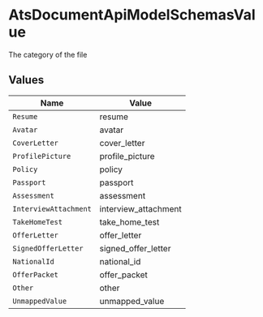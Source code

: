 # AtsDocumentApiModelSchemasValue

The category of the file


## Values

| Name                  | Value                 |
| --------------------- | --------------------- |
| `Resume`              | resume                |
| `Avatar`              | avatar                |
| `CoverLetter`         | cover_letter          |
| `ProfilePicture`      | profile_picture       |
| `Policy`              | policy                |
| `Passport`            | passport              |
| `Assessment`          | assessment            |
| `InterviewAttachment` | interview_attachment  |
| `TakeHomeTest`        | take_home_test        |
| `OfferLetter`         | offer_letter          |
| `SignedOfferLetter`   | signed_offer_letter   |
| `NationalId`          | national_id           |
| `OfferPacket`         | offer_packet          |
| `Other`               | other                 |
| `UnmappedValue`       | unmapped_value        |